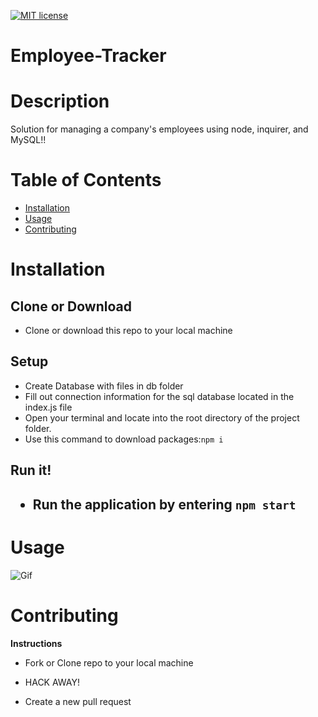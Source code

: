 <p><a href="https://lbesson.mit-license.org/"><img src="https://img.shields.io/badge/License-MIT-blue.svg" alt="MIT license"></a></p>

# Employee-Tracker

<h1>Description</h1>

Solution for managing a company's employees using node, inquirer, and MySQL!!
<h1>Table of Contents</h1>

<ul>
<li><a href="#installation">Installation</a></li>
<li><a href="#usage">Usage</a></li>
<li><a href="#contributing">Contributing</a></li>
</ul>

<h1>Installation</h1>

<h2>Clone or Download</h2>
<ul>
<li>Clone or download this repo to your local machine</li>
</ul>
<h2>Setup</h2>
<ul>
  <li>Create Database with files in db folder</li>
  <li>Fill out connection information for the sql database located in the index.js file</li>
  <li>Open your terminal and locate into the root directory of the project folder.</li>
  <li>Use this command to download packages:<code>npm i</code></li>
</ul>
<h2>Run it!<h2>
<ul>
<li>Run the application by entering <code>npm start</code></li>
</ul>

<h1>Usage</h1>

![Gif](http://g.recordit.co/6lfwdhmZio.gif)

<h1>Contributing</h1>

<p><strong>Instructions</strong></p>
<ul>
<li>
<p>Fork or Clone repo to your local machine</p>
</li>
<li>
<p>HACK AWAY!</p>
</li>
<li>
<p>Create a new pull request</p>
</li>
</ul>
